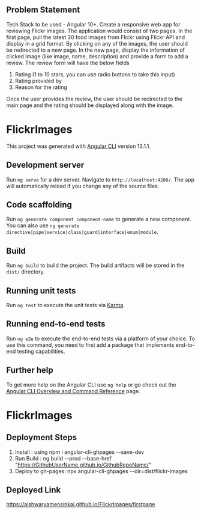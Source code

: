 ## Problem Statement
Tech Stack to be used - Angular 10+. Create a responsive web app for reviewing Flickr images. The application would consist of two pages.
In the first page, pull the latest 30 food images from Flickr using Flickr API and display in a grid format. By clicking on any of the images, the user should be redirected to a new page. 
In the new page, display the information of clicked image (like image, name, description) and provide a form to add a review. 
The review form will have the below fields
  1. Rating (1 to 10 stars, you can use radio buttons to take this input)
  2. Rating provided by
  3. Reason for the rating

Once the user provides the review, the user should be redirected to the main page and the rating should be displayed along with the image.

# FlickrImages

This project was generated with [Angular CLI](https://github.com/angular/angular-cli) version 13.1.1.

## Development server

Run `ng serve` for a dev server. Navigate to `http://localhost:4200/`. The app will automatically reload if you change any of the source files.

## Code scaffolding

Run `ng generate component component-name` to generate a new component. You can also use `ng generate directive|pipe|service|class|guard|interface|enum|module`.

## Build

Run `ng build` to build the project. The build artifacts will be stored in the `dist/` directory.

## Running unit tests

Run `ng test` to execute the unit tests via [Karma](https://karma-runner.github.io).

## Running end-to-end tests

Run `ng e2e` to execute the end-to-end tests via a platform of your choice. To use this command, you need to first add a package that implements end-to-end testing capabilities.

## Further help

To get more help on the Angular CLI use `ng help` or go check out the [Angular CLI Overview and Command Reference](https://angular.io/cli) page.
# FlickrImages

## Deployment Steps
1. Install : using npm i angular-cli-ghpages --save-dev
2. Run Build : ng build --prod --base-href "https://GithubUserName.github.io/GithubRepoName/"
3. Deploy to gh-pages: npx angular-cli-ghpages --dir=dist/flickr-images

## Deployed Link
https://aishwaryamensinkai.github.io/FlickrImages/firstpage

